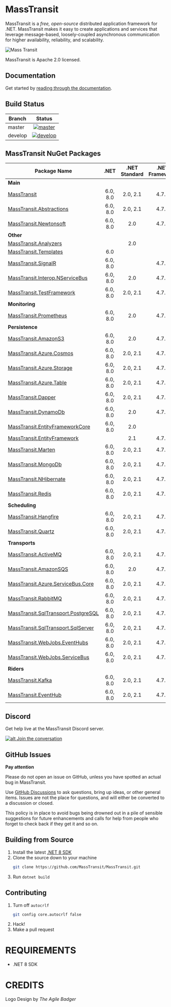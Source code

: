 MassTransit
===========

MassTransit is a _free, open-source_ distributed application framework for .NET. MassTransit makes it easy to create applications and services that leverage message-based, loosely-coupled asynchronous communication for higher availability, reliability, and scalability.

![Mass Transit](https://avatars2.githubusercontent.com/u/317796?s=200&v=4 "Mass Transit")

MassTransit is Apache 2.0 licensed.

## Documentation

Get started by [reading through the documentation](https://masstransit-project.com/).

Build Status
------------

| Branch        |                                                                                                Status                                                                                                |
|---------------|:----------------------------------------------------------------------------------------------------------------------------------------------------------------------------------------------------:|
| master        |    [![master](https://github.com/MassTransit/MassTransit/actions/workflows/build.yml/badge.svg?branch=master&event=push)](https://github.com/MassTransit/MassTransit/actions/workflows/build.yml)    |
| develop       |   [![develop](https://github.com/MassTransit/MassTransit/actions/workflows/build.yml/badge.svg?branch=develop&event=push)](https://github.com/MassTransit/MassTransit/actions/workflows/build.yml)   |

MassTransit NuGet Packages
---------------------------

| Package Name                                                    |     .NET      | .NET Standard | .NET Framework |
|-----------------------------------------------------------------|:-------------:|:-------------:|:--------------:|
| **Main**                                                        |               |               |                |
| [MassTransit][MassTransit.nuget]                                | 6.0, 8.0 |   2.0, 2.1    |     4.7.2      |
| [MassTransit.Abstractions][MassTransitAbstractions.nuget]       | 6.0, 8.0 |   2.0, 2.1    |     4.7.2      |
| [MassTransit.Newtonsoft][MassTransitNewtonsoft.nuget]           | 6.0, 8.0 |      2.0      |     4.7.2      |
| **Other**                                                       |               |               |                |
| [MassTransit.Analyzers][Analyzers.nuget]                        |               |      2.0      |                |
| [MassTransit.Templates][Templates.nuget]                        |      6.0      |               |                |
| [MassTransit.SignalR][SignalR.nuget]                            | 6.0, 8.0 |               |     4.7.2      |
| [MassTransit.Interop.NServiceBus][MassTransitNServiceBus.nuget] | 6.0, 8.0 |      2.0      |     4.7.2      |
| [MassTransit.TestFramework][TestFramework.nuget]                | 6.0, 8.0 |   2.0, 2.1    |     4.7.2      |
| **Monitoring**                                                  |               |               |                |
| [MassTransit.Prometheus][Prometheus.nuget]                      | 6.0, 8.0 |      2.0      |     4.7.2      |
| **Persistence**                                                 |               |               |                |
| [MassTransit.AmazonS3][AmazonS3.nuget]                          | 6.0, 8.0 |      2.0      |     4.7.2      |
| [MassTransit.Azure.Cosmos][Cosmos.nuget]                        | 6.0, 8.0 |   2.0, 2.1    |     4.7.2      |
| [MassTransit.Azure.Storage][AzureStorage.nuget]                 | 6.0, 8.0 |   2.0, 2.1    |     4.7.2      |
| [MassTransit.Azure.Table][AzureTable.nuget]                     | 6.0, 8.0 |   2.0, 2.1    |     4.7.2      |
| [MassTransit.Dapper][Dapper.nuget]                              | 6.0, 8.0 |   2.0, 2.1    |     4.7.2      |
| [MassTransit.DynamoDb][DynamoDb.nuget]                          | 6.0, 8.0 |      2.0      |     4.7.2      |
| [MassTransit.EntityFrameworkCore][EFCore.nuget]                 | 6.0, 8.0 |      2.0      |                |
| [MassTransit.EntityFramework][EF.nuget]                         |               |      2.1      |     4.7.2      |     
| [MassTransit.Marten][Marten.nuget]                              | 6.0, 8.0 |   2.0, 2.1    |     4.7.2      |
| [MassTransit.MongoDb][MongoDb.nuget]                            | 6.0, 8.0 |   2.0, 2.1    |     4.7.2      |
| [MassTransit.NHibernate][NHibernate.nuget]                      | 6.0, 8.0 |   2.0, 2.1    |     4.7.2      |
| [MassTransit.Redis][Redis.nuget]                                | 6.0, 8.0 |   2.0, 2.1    |     4.7.2      |
| **Scheduling**                                                  |               |               |                |
| [MassTransit.Hangfire][Hangfire.nuget]                          | 6.0, 8.0 |   2.0, 2.1    |     4.7.2      |
| [MassTransit.Quartz][Quartz.nuget]                              | 6.0, 8.0 |   2.0, 2.1    |     4.7.2      |
| **Transports**                                                  |               |               |                |
| [MassTransit.ActiveMQ][ActiveMQ.nuget]                          | 6.0, 8.0 |   2.0, 2.1    |     4.7.2      |
| [MassTransit.AmazonSQS][AmazonSQS.nuget]                        | 6.0, 8.0 |      2.0      |     4.7.2      |
| [MassTransit.Azure.ServiceBus.Core][AzureSbCore.nuget]          | 6.0, 8.0 |   2.0, 2.1    |     4.7.2      |
| [MassTransit.RabbitMQ][RabbitMQ.nuget]                          | 6.0, 8.0 |   2.0, 2.1    |     4.7.2      |
| [MassTransit.SqlTransport.PostgreSQL][PostgreSQL.nuget]         | 6.0, 8.0 |   2.0, 2.1    |     4.7.2      |
| [MassTransit.SqlTransport.SqlServer][SqlServer.nuget]           | 6.0, 8.0 |   2.0, 2.1    |     4.7.2      |
| [MassTransit.WebJobs.EventHubs][EventHubs.nuget]                | 6.0, 8.0 |   2.0, 2.1    |     4.7.2      |
| [MassTransit.WebJobs.ServiceBus][AzureFunc.nuget]               | 6.0, 8.0 |   2.0, 2.1    |     4.7.2      |
| **Riders**                                                      |               |               |                |
| [MassTransit.Kafka][Kafka.nuget]                                | 6.0, 8.0 |   2.0, 2.1    |     4.7.2      |
| [MassTransit.EventHub][EventHub.nuget]                          | 6.0, 8.0 |   2.0, 2.1    |     4.7.2      |

## Discord 

Get help live at the MassTransit Discord server.

[![alt Join the conversation](https://img.shields.io/discord/682238261753675864.svg "Discord")](https://discord.gg/rNpQgYn)

## GitHub Issues

**Pay attention**

Please do not open an issue on GitHub, unless you have spotted an actual bug in MassTransit. 

Use [GitHub Discussions](https://github.com/MassTransit/MassTransit/discussions) to ask questions, bring up ideas, or other general items. Issues are not the place for questions, and will either be converted to a discussion or closed.

This policy is in place to avoid bugs being drowned out in a pile of sensible suggestions for future 
enhancements and calls for help from people who forget to check back if they get it and so on.

## Building from Source

 1. Install the latest [.NET 8 SDK](https://dotnet.microsoft.com/en-us/download/dotnet/8.0)
 2. Clone the source down to your machine<br/>
    ```bash
    git clone https://github.com/MassTransit/MassTransit.git
    ```
 3. Run `dotnet build`

## Contributing

 1. Turn off `autocrlf`
    ```bash
    git config core.autocrlf false
    ```
 2. Hack!
 3. Make a pull request
 
# REQUIREMENTS
* .NET 8 SDK

# CREDITS
Logo Design by _The Agile Badger_

[MassTransit.nuget]: https://www.nuget.org/packages/MassTransit
[MassTransitAbstractions.nuget]: https://www.nuget.org/packages/MassTransit.Abstractions
[MassTransitNewtonsoft.nuget]: https://www.nuget.org/packages/MassTransit.Newtonsoft
[MassTransitNServiceBus.nuget]: https://www.nuget.org/packages/MassTransit.Interop.NServiceBus
[Analyzers.nuget]: https://www.nuget.org/packages/MassTransit.Analyzers
[Templates.nuget]: https://www.nuget.org/packages/MassTransit.Templates
[SignalR.nuget]: https://www.nuget.org/packages/MassTransit.SignalR
[TestFramework.nuget]: https://www.nuget.org/packages/MassTransit.TestFramework

[Prometheus.nuget]: https://www.nuget.org/packages/MassTransit.Prometheus

[Cosmos.nuget]: https://www.nuget.org/packages/MassTransit.Azure.Cosmos
[AzureStorage.nuget]: https://www.nuget.org/packages/MassTransit.Azure.Storage
[AzureTable.nuget]: https://www.nuget.org/packages/MassTransit.Azure.Table
[Dapper.nuget]: https://www.nuget.org/packages/MassTransit.DapperIntegration
[DynamoDb.nuget]: https://www.nuget.org/packages/MassTransit.DynamoDb
[EFCore.nuget]: https://www.nuget.org/packages/MassTransit.EntityFrameworkCore
[EF.nuget]: https://www.nuget.org/packages/MassTransit.EntityFramework
[Marten.nuget]: https://www.nuget.org/packages/MassTransit.Marten
[MongoDb.nuget]: https://www.nuget.org/packages/MassTransit.MongoDb
[NHibernate.nuget]: https://www.nuget.org/packages/MassTransit.NHibernate
[Redis.nuget]: https://www.nuget.org/packages/MassTransit.Redis

[Hangfire.nuget]: https://www.nuget.org/packages/MassTransit.Hangfire
[Quartz.nuget]: https://www.nuget.org/packages/MassTransit.Quartz

[ActiveMQ.nuget]: https://www.nuget.org/packages/MassTransit.ActiveMQ
[AmazonS3.nuget]: https://www.nuget.org/packages/MassTransit.AmazonS3
[AmazonSQS.nuget]: https://www.nuget.org/packages/MassTransit.AmazonSQS
[AzureSbCore.nuget]: https://www.nuget.org/packages/MassTransit.Azure.ServiceBus.Core
[Grpc.nuget]: https://www.nuget.org/packages/MassTransit.Grpc
[RabbitMQ.nuget]: https://www.nuget.org/packages/MassTransit.RabbitMQ
[PostgreSQL.nuget]: https://nuget.org/packages/MassTransit.SqlTransport.PostgreSQL/
[SqlServer.nuget]: https://nuget.org/packages/MassTransit.SqlTransport.SqlServer/
[EventHubs.nuget]: https://www.nuget.org/packages/MassTransit.WebJobs.EventHubs
[AzureFunc.nuget]: https://www.nuget.org/packages/MassTransit.WebJobs.ServiceBus

[Kafka.nuget]: https://www.nuget.org/packages/MassTransit.Kafka
[EventHub.nuget]: https://www.nuget.org/packages/MassTransit.EventHub
